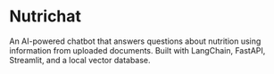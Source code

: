 # Nutrichat
An AI-powered chatbot that answers questions about nutrition using information from uploaded documents. Built with LangChain, FastAPI, Streamlit, and a local vector database.
